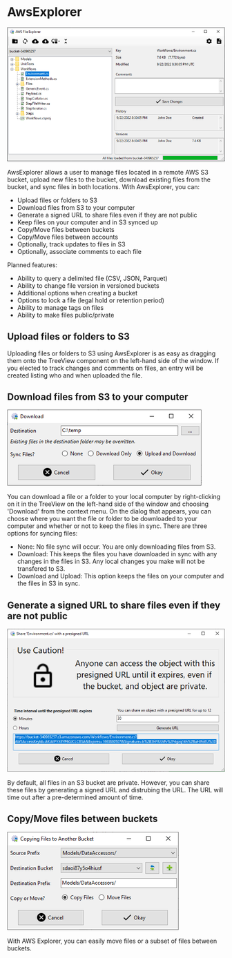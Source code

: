 # AwsExplorer
 
![Main Screen](Screenshots/MainScreen.png) 

AwsExplorer allows a user to manage files located in a remote AWS S3 bucket, upload new files to the bucket, download existing files from the bucket, and sync files in both locations. With AwsExplorer, you can:

- Upload files or folders to S3
- Download files from S3 to your computer
- Generate a signed URL to share files even if they are not public
- Keep files on your computer and in S3 synced up
- Copy/Move files between buckets
- Copy/Move files between accounts
- Optionally, track updates to files in S3
- Optionally, associate comments to each file

Planned features:

- Ability to query a delimited file (CSV, JSON, Parquet)
- Ability to change file version in versioned buckets
- Additional options when creating a bucket
- Options to lock a file (legal hold or retention period)
- Ability to manage tags on files
- Ability to make files public/private

## Upload files or folders to S3

Uploading files or folders to S3 using AwsExplorer is as easy as dragging them onto the TreeView component on the left-hand side of the window. If you elected to track changes and comments on files, an entry will be created listing who and when uploaded the file.

## Download files from S3 to your computer

![Download Screen](Screenshots/DownloadScreen.png)

You can download a file or a folder to your local computer by right-clicking on it in the TreeView on the left-hand side of the window and choosing 'Download' from the context menu. On the dialog that appears, you can choose where you want the file or folder to be downloaded to your computer and whether or not to keep the files in sync. There are three options for syncing files:

- None: No file sync will occur. You are only downloading files from S3.
- Download: This keeps the files you have downloaded in sync with any changes in the files in S3. Any local changes you make will not be transfered to S3.
- Download and Upload: This option keeps the files on your computer and the files in S3 in sync.

## Generate a signed URL to share files even if they are not public

![Download Screen](Screenshots/ShareScreen.png)

By default, all files in an S3 bucket are private. However, you can share these files by generating a signed URL and distrubing the URL. The URL will time out after a pre-determined amount of time.

## Copy/Move files between buckets

![Copy/Move Screen](Screenshots/CopyMoveFiles.png)

With AWS Explorer, you can easily move files or a subset of files between buckets.
